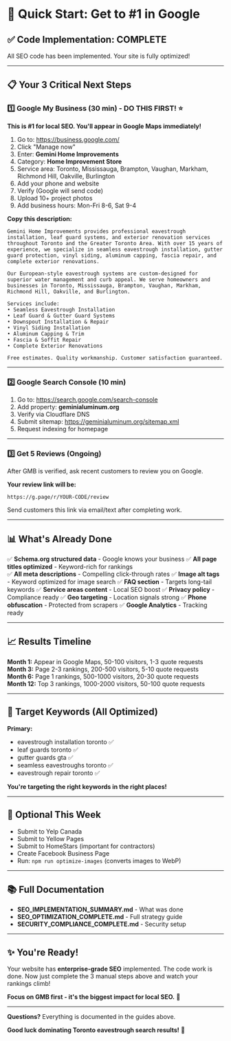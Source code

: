 # 🚀 Quick Start: Get to #1 in Google

## ✅ Code Implementation: COMPLETE
All SEO code has been implemented. Your site is fully optimized!

---

## 📋 Your 3 Critical Next Steps

### 1️⃣ Google My Business (30 min) - DO THIS FIRST! ⭐
**This is #1 for local SEO. You'll appear in Google Maps immediately!**

1. Go to: https://business.google.com/
2. Click "Manage now"
3. Enter: **Gemini Home Improvements**
4. Category: **Home Improvement Store**
5. Service area: Toronto, Mississauga, Brampton, Vaughan, Markham, Richmond Hill, Oakville, Burlington
6. Add your phone and website
7. Verify (Google will send code)
8. Upload 10+ project photos
9. Add business hours: Mon-Fri 8-6, Sat 9-4

**Copy this description:**
```
Gemini Home Improvements provides professional eavestrough installation, leaf guard systems, and exterior renovation services throughout Toronto and the Greater Toronto Area. With over 15 years of experience, we specialize in seamless eavestrough installation, gutter guard protection, vinyl siding, aluminum capping, fascia repair, and complete exterior renovations.

Our European-style eavestrough systems are custom-designed for superior water management and curb appeal. We serve homeowners and businesses in Toronto, Mississauga, Brampton, Vaughan, Markham, Richmond Hill, Oakville, and Burlington.

Services include:
• Seamless Eavestrough Installation
• Leaf Guard & Gutter Guard Systems
• Downspout Installation & Repair
• Vinyl Siding Installation
• Aluminum Capping & Trim
• Fascia & Soffit Repair
• Complete Exterior Renovations

Free estimates. Quality workmanship. Customer satisfaction guaranteed.
```

---

### 2️⃣ Google Search Console (10 min)
1. Go to: https://search.google.com/search-console
2. Add property: **geminialuminum.org**
3. Verify via Cloudflare DNS
4. Submit sitemap: https://geminialuminum.org/sitemap.xml
5. Request indexing for homepage

---

### 3️⃣ Get 5 Reviews (Ongoing)
After GMB is verified, ask recent customers to review you on Google.

**Your review link will be:**
```
https://g.page/r/YOUR-CODE/review
```

Send customers this link via email/text after completing work.

---

## 📊 What's Already Done

✅ **Schema.org structured data** - Google knows your business
✅ **All page titles optimized** - Keyword-rich for rankings  
✅ **All meta descriptions** - Compelling click-through rates
✅ **Image alt tags** - Keyword optimized for image search
✅ **FAQ section** - Targets long-tail keywords
✅ **Service areas content** - Local SEO boost
✅ **Privacy policy** - Compliance ready
✅ **Geo targeting** - Location signals strong
✅ **Phone obfuscation** - Protected from scrapers
✅ **Google Analytics** - Tracking ready

---

## 📈 Results Timeline

**Month 1:** Appear in Google Maps, 50-100 visitors, 1-3 quote requests  
**Month 3:** Page 2-3 rankings, 200-500 visitors, 5-10 quote requests  
**Month 6:** Page 1 rankings, 500-1000 visitors, 20-30 quote requests  
**Month 12:** Top 3 rankings, 1000-2000 visitors, 50-100 quote requests

---

## 🎯 Target Keywords (All Optimized)

**Primary:**
- eavestrough installation toronto ✅
- leaf guards toronto ✅
- gutter guards gta ✅
- seamless eavestroughs toronto ✅
- eavestrough repair toronto ✅

**You're targeting the right keywords in the right places!**

---

## 📱 Optional This Week

- Submit to Yelp Canada
- Submit to Yellow Pages  
- Submit to HomeStars (important for contractors)
- Create Facebook Business Page
- Run: `npm run optimize-images` (converts images to WebP)

---

## 📚 Full Documentation

- **SEO_IMPLEMENTATION_SUMMARY.md** - What was done
- **SEO_OPTIMIZATION_COMPLETE.md** - Full strategy guide
- **SECURITY_COMPLIANCE_COMPLETE.md** - Security setup

---

## ✨ You're Ready!

Your website has **enterprise-grade SEO** implemented. The code work is done. Now just complete the 3 manual steps above and watch your rankings climb!

**Focus on GMB first - it's the biggest impact for local SEO.** 🚀

---

**Questions?** Everything is documented in the guides above.

**Good luck dominating Toronto eavestrough search results!** 💪
